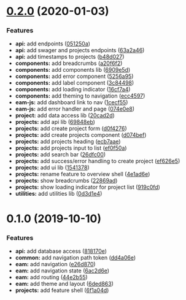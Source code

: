 <a name="0.2.0"></a>

# [0.2.0](https://github.com/MarcScheib/eam-js/compare/0.1.0...0.2.0) (2020-01-03)

### Features

- **api:** add endpoints ([051250a](https://github.com/MarcScheib/eam-js/commit/051250a))
- **api:** add swager and projects endpoints ([63a2a46](https://github.com/MarcScheib/eam-js/commit/63a2a46))
- **api:** add timestamps to projects ([b48d027](https://github.com/MarcScheib/eam-js/commit/b48d027))
- **components:** add breadcrumbs ([a20f6f2](https://github.com/MarcScheib/eam-js/commit/a20f6f2))
- **components:** add components lib ([6909e5d](https://github.com/MarcScheib/eam-js/commit/6909e5d))
- **components:** add error component ([5256a95](https://github.com/MarcScheib/eam-js/commit/5256a95))
- **components:** add label component ([3c84498](https://github.com/MarcScheib/eam-js/commit/3c84498))
- **components:** add loading indicator ([16cf7a4](https://github.com/MarcScheib/eam-js/commit/16cf7a4))
- **components:** add theming to navigation ([ecc4597](https://github.com/MarcScheib/eam-js/commit/ecc4597))
- **eam-js:** add dashboard link to nav ([1cecf55](https://github.com/MarcScheib/eam-js/commit/1cecf55))
- **eam-js:** add error handler and page ([074e0e8](https://github.com/MarcScheib/eam-js/commit/074e0e8))
- **project:** add data access lib ([20cad2d](https://github.com/MarcScheib/eam-js/commit/20cad2d))
- **projects:** add api lib ([69848eb](https://github.com/MarcScheib/eam-js/commit/69848eb))
- **projects:** add create project form ([d0f4276](https://github.com/MarcScheib/eam-js/commit/d0f4276))
- **projects:** add create projects component ([d074bef](https://github.com/MarcScheib/eam-js/commit/d074bef))
- **projects:** add projects heading ([ecb7aae](https://github.com/MarcScheib/eam-js/commit/ecb7aae))
- **projects:** add projects input to list ([ef0f50a](https://github.com/MarcScheib/eam-js/commit/ef0f50a))
- **projects:** add search bar ([26dfc00](https://github.com/MarcScheib/eam-js/commit/26dfc00))
- **projects:** add success/error handling to create project ([ef626e5](https://github.com/MarcScheib/eam-js/commit/ef626e5))
- **projects:** add ui lib ([1541378](https://github.com/MarcScheib/eam-js/commit/1541378))
- **projects:** rename feature to overview shell ([4e1ad6e](https://github.com/MarcScheib/eam-js/commit/4e1ad6e))
- **projects:** show breadcrumbs ([22869ad](https://github.com/MarcScheib/eam-js/commit/22869ad))
- **projects:** show loading indicator for project list ([919c0fd](https://github.com/MarcScheib/eam-js/commit/919c0fd))
- **utilities:** add utilities lib ([0d3d1e4](https://github.com/MarcScheib/eam-js/commit/0d3d1e4))

<a name="0.1.0"></a>

# 0.1.0 (2019-10-10)

### Features

- **api:** add database access ([818170e](https://github.com/MarcScheib/eam-js/commit/818170e))
- **common:** add navigation path token ([dd4a06e](https://github.com/MarcScheib/eam-js/commit/dd4a06e))
- **eam:** add navigation ([e26d870](https://github.com/MarcScheib/eam-js/commit/e26d870))
- **eam:** add navigation state ([6ac2d6e](https://github.com/MarcScheib/eam-js/commit/6ac2d6e))
- **eam:** add routing ([44e2b55](https://github.com/MarcScheib/eam-js/commit/44e2b55))
- **eam:** add theme and layout ([6ded863](https://github.com/MarcScheib/eam-js/commit/6ded863))
- **projects:** add feature shell ([6f1a04d](https://github.com/MarcScheib/eam-js/commit/6f1a04d))
